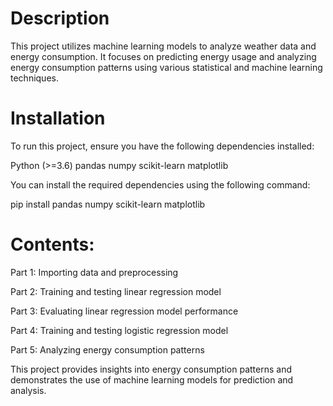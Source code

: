 # Description
This project utilizes machine learning models to analyze weather data and energy consumption. It focuses on predicting energy usage and analyzing energy consumption patterns using various statistical and machine learning techniques.

# Installation
To run this project, ensure you have the following dependencies installed:

Python (>=3.6)
pandas
numpy
scikit-learn
matplotlib

You can install the required dependencies using the following command:

pip install pandas numpy scikit-learn matplotlib

# Contents:
Part 1: Importing data and preprocessing

Part 2: Training and testing linear regression model

Part 3: Evaluating linear regression model performance

Part 4: Training and testing logistic regression model

Part 5: Analyzing energy consumption patterns

This project provides insights into energy consumption patterns and demonstrates the use of machine learning models for prediction and analysis.
